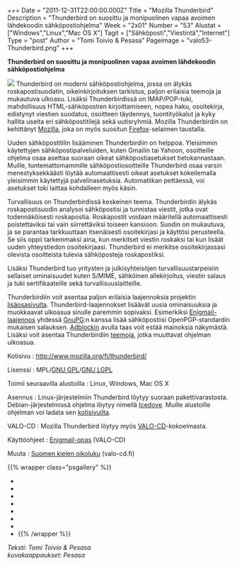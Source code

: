 +++
Date = "2011-12-31T22:00:00.000Z"
Title = "Mozilla Thunderbird"
Description = "Thunderbird on suosittu ja monipuolinen vapaa avoimen lähdekoodin sähköpostiohjelma"
Week = "2x01"
Number = "53"
Alustat = ["Windows","Linux","Mac OS X"]
Tagit = ["Sähköposti","Viestintä","Internet"]
Type = "post"
Author = "Tomi Toivio & Pesasa"
Pageimage = "valo53-Thunderbird.png"
+++


**Thunderbird on suosittu ja monipuolinen vapaa avoimen lähdekoodin
sähköpostiohjelma**

![ ](/images/valo53-Thunderbird.png "fig:valo53-Thunderbird.png") Thunderbird on
moderni sähköpostiohjelma, jossa on älykäs roskapostisuodatin,
oikeinkirjoituksen tarkistus, paljon erilaisia teemoja ja mukautuva
ulkoasu. Lisäksi Thunderbirdissä on IMAP/POP-tuki, mahdollisuus
HTML-sähköpostien kirjoittamiseen, nopea haku, osoitekirja, edistynyt
viestien suodatus, osoitteen täydennys, tuontityökalut ja kyky hallita
useita eri sähköpostitilejä sekä uutisryhmiä. Mozilla Thunderbirdin on
kehittänyt [Mozilla](http://www.mozilla.org/about/governance.html), joka
on myös suositun [Firefox](Firefox "wikilink")-selaimen taustalla.

Uuden sähköpostitilin lisääminen Thunderbirdiin on helppoa. Yleisimmin
käytettyjen sähköpostipalveluiden, kuten Gmailin tai Yahoon, osoitteille
ohjelma osaa asettaa suoraan oikeat sähköpostiasetukset tietokannastaan.
Muille, tuntemattomammille sähköpostiosoitteille Thunderbird osaa varsin
menestyksekkäästi löytää automaattisesti oikeat asetukset kokeilemalla
yleisimmin käytettyjä palvelinasetuksia. Automatiikan pettäessä, voi
asetukset toki laittaa kohdalleen myös käsin.

Turvallisuus on Thunderbirdissä keskeinen teema. Thunderbirdin älykäs
roskapostisuodin analysoi sähköpostisi ja tunnistaa viestit, jotka ovat
todennäköisesti roskapostia. Roskapostit voidaan määritellä
automaattisesti poistettaviksi tai vain siirrettäviksi toiseen kansioon.
Suodin on mukautuva, ja se parantaa tarkkuuttaan itsenäisesti
osoitekirjasi ja käyttösi perusteella. Se siis oppii tarkemmaksi aina,
kun merkitset viestin roskaksi tai kun lisäät uuden yhteystiedon
osoitekirjaasi. Thunderbird ei merkitse osoitekirjassasi olevista
osoitteista tulevia sähköposteja roskapostiksi.

Lisäksi Thunderbird tuo yritysten ja julkisyhteisöjen
turvallisuustarpeisiin sellaiset ominaisuudet kuten S/MIME, sähköinen
allekirjoitus, viestin salaus ja tuki sertifikaateille sekä
turvallisuuslaitteille.

Thunderbirdiin voit asentaa paljon erilaisia laajennoksia projektin
[lisäosasivulta](https://addons.mozilla.org/fi/thunderbird/).
Thunderbird-laajennokset lisäävät uusia ominaisuuksia ja muokkaavat
ulkoasua sinulle paremmin sopivaksi. Esimerkiksi
[Enigmail-laajennos](https://addons.mozilla.org/fi/thunderbird/addon/enigmail/?src=cb-dl-featured)
yhdessä [GnuPG](GnuPG "wikilink"):n kanssa lisää sähköpostiisi
OpenPGP-standardin mukaisen salauksen.
[Adblockin](https://addons.mozilla.org/fi/thunderbird/addon/adblock-plus/?src=cb-dl-featured)
avulla taas voit estää mainoksia näkymästä. Lisäksi voit asentaa
Thunderbirdiin
[teemoja](https://addons.mozilla.org/fi/thunderbird/themes/), jotka
muuttavat ohjelman ulkoasua.

Kotisivu
:   <http://www.mozilla.org/fi/thunderbird/>

Lisenssi
:   MPL/[GNU GPL](GNU_GPL)/[GNU LGPL](GNU_LGPL)

Toimii seuraavilla alustoilla
:   Linux, Windows, Mac OS X

Asennus
:   Linux-järjestelmiin Thunderbird löytyy suoraan pakettivarastosta.
    Debian-järjestelmissä ohjelma löytyy nimellä
    [Icedove](http://en.wikipedia.org/wiki/Mozilla_Corporation_software_rebranded_by_the_Debian_project).
    Muille alustoille ohjelman voi ladata sen
    [kotisivuilta](http://www.mozilla.org/fi/thunderbird/).

VALO-CD
:   Mozilla Thunderbird löytyy myös
    [VALO-CD](http://www.valo-cd.fi/ilmainen_thunderbird)-kokoelmasta.

Käyttöohjeet
:   [Enigmail-opas](http://archive.valo-cd.org/oppaat/enigmail-opas.html)
    (VALO-CD)

Muuta
:   [Suomen kielen
    oikoluku](http://www.valo-cd.fi/ohjelmat/thunderbird/addon-3826-latest.xpi)
    (valo-cd.fi)

{{% wrapper class="psgallery" %}}
-   [ ](/images/thunderbird-1.png)
-   [ ](/images/thunderbird-2.png)
-   [ ](/images/thunderbird-3.png)
-   [ ](/images/thunderbird-4.png)
-   [ ](/images/thunderbird-5.png)
-   [ ](/images/thunderbird-6.png)
-   [ ](/images/thunderbird-7.png)
-   [ ](/images/thunderbird-8.png)
{{% /wrapper %}}

*Teksti: Tomi Toivio & Pesasa* <br />
*kuvakaappaukset: Pesasa*

